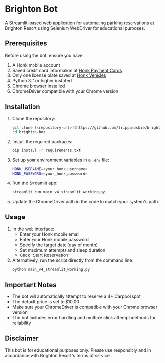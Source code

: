 # Brighton Bot

A Streamlit-based web application for automating parking reservations at Brighton Resort using Selenium WebDriver for educational purposes.


## Prerequisites

Before using the bot, ensure you have:
1. A Honk mobile account
2. Saved credit card information at [Honk Payment Cards](https://parking.honkmobile.com/payment-cards)
3. Only one license plate saved at [Honk Vehicles](https://parking.honkmobile.com/vehicles)
4. Python 3.7 or higher installed
5. Chrome browser installed
6. ChromeDriver compatible with your Chrome version

## Installation

1. Clone the repository: 
   ```bash
   git clone [<repository-url>](https://github.com/trippuroskie/brighton-bot.git)
   cd brighton-bot
   ```
2. Install the required packages:
   ```bash
   pip install -r requirements.txt
   ```
3. Set up your environment variables in a `.env` file:
   ```bash
   HONK_USERNAME=<your_honk_username>
   HONK_PASSWORD=<your_honk_password>
   ```
4. Run the Streamlit app:
   ```bash
   streamlit run main_v4_streamlit_working.py
   ```
5. Update the ChromeDriver path in the code to match your system's path.

## Usage

1. In the web interface:
   - Enter your Honk mobile email
   - Enter your Honk mobile password
   - Specify the target date (day of month)
   - Set maximum attempts and sleep duration
   - Click "Start Reservation"
2. Alternatively, run the script directly from the command line:
   ```bash
   python main_v4_streamlit_working.py
   ```

## Important Notes

- The bot will automatically attempt to reserve a 4+ Carpool spot
- The default price is set to $10.00
- Make sure your ChromeDriver is compatible with your Chrome browser version
- The bot includes error handling and multiple click attempt methods for reliability


## Disclaimer

This bot is for educational purposes only. Please use responsibly and in accordance with Brighton Resort's terms of service.
